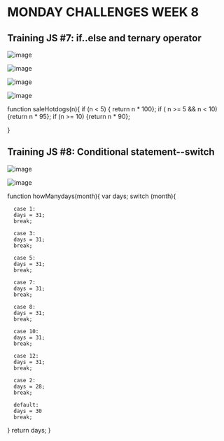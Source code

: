 # MONDAY CHALLENGES WEEK 8

## Training JS #7: if..else and ternary operator

![image](https://user-images.githubusercontent.com/117783981/213355886-16697461-027b-4f72-ab41-f334404ddf07.png)

![image](https://user-images.githubusercontent.com/117783981/213355916-08beb42c-a040-462a-8a5a-053c571a0c64.png)

![image](https://user-images.githubusercontent.com/117783981/213355957-773331fe-6e13-4e2f-994e-1001e0595862.png)

![image](https://user-images.githubusercontent.com/117783981/213355978-54e2e0bf-9ba5-4cfa-a2c7-579b825f4202.png)

function saleHotdogs(n){
  if (n < 5) {
    return n * 100};
  if ( n >= 5 && n < 10) {return n * 95};
  if (n >= 10) {return n * 90};
 
}


## Training JS #8: Conditional statement--switch

![image](https://user-images.githubusercontent.com/117783981/213360821-50860147-07c2-4ec4-86ff-45f119928687.png)

![image](https://user-images.githubusercontent.com/117783981/213360870-f8f808ac-5c1c-4d59-9b45-845f1d3b6546.png)

function howManydays(month){
  var days;
  switch (month){
      
      case 1:
      days = 31;
      break;
      
      case 3:
      days = 31;
      break;
      
      case 5:
      days = 31;
      break;
      
      case 7:
      days = 31;
      break;
      
      case 8:
      days = 31;
      break;
      
      case 10:
      days = 31;
      break;
      
      case 12:
      days = 31;
      break;
      
      case 2:
      days = 28;
      break;
  
      default: 
      days = 30
      break;
  }
  return days;
}
